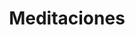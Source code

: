 ---
title: "Meditaciones"
description: "Compilación de preguntas personales para cada día del año."
resources:
- src: questions.pdf
  title: File
---